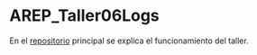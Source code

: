 # AREP_Taller06Logs

En el [repositorio](https://github.com/wilmer-rodriguez-r/AREP_Taller06.git) principal se explica el funcionamiento del taller.
